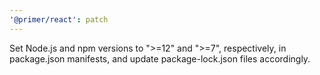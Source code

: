 ```yaml
---
'@primer/react': patch
---
```


Set Node.js and npm versions to ">=12" and ">=7", respectively, in package.json manifests, and update package-lock.json files accordingly.
